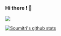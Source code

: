### Hi there ! 👋

<!--
**soumitri2001/soumitri2001** is a ✨ _special_ ✨ repository because its `README.md` (this file) appears on your GitHub profile.

Here are some ideas to get you started:

- 🔭 I’m currently working on ...
- 🌱 I’m currently learning ...
- 👯 I’m looking to collaborate on ...
- 🤔 I’m looking for help with ...
- 💬 Ask me about ...
- 📫 How to reach me: ...
- 😄 Pronouns: ...
- ⚡ Fun fact: ...
-->

<a href="https://github.com/soumitri2001">
  <img align="center" src="https://github-readme-stats.vercel.app/api/top-langs/?username=soumitri2001&theme=dracula&hide_langs_below=1" />
</a>

[![Soumitri's github stats](https://github-readme-stats.vercel.app/api?username=soumitri2001&theme=dracula)](https://github.com/soumitri2001/github-readme-stats)

